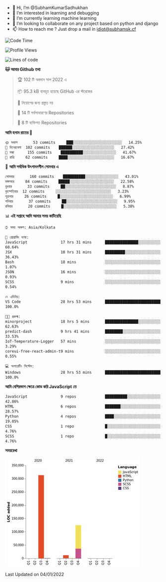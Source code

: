 - 👋 Hi, I’m @SubhamKumarSadhukhan
- 👀 I’m interested in learning and debugging
- 🌱 I’m currently learning machine learning
- 💞️ I’m looking to collaborate on any project based on python and django
- 📫 How to reach me ?
      Just drop a mail in idiot@subhamsk.cf

<!---
SubhamKumarSadhukhan/SubhamKumarSadhukhan is a ✨ special ✨ repository because its `README.md` (this file) appears on your GitHub profile.
You can click the Preview link to take a look at your changes.
--->


<!--START_SECTION:waka-->
![Code Time](http://img.shields.io/badge/Code%20Time-28%20hrs%2053%20mins-blue)

![Profile Views](http://img.shields.io/badge/%E0%A6%AA%E0%A7%8D%E0%A6%B0%E0%A7%8B%E0%A6%AB%E0%A6%BE%E0%A6%87%E0%A6%B2%20%E0%A6%A6%E0%A6%B0%E0%A7%8D%E0%A6%B6%E0%A6%A8-69-blue)

![Lines of code](https://img.shields.io/badge/%E0%A6%B9%E0%A7%8D%E0%A6%AF%E0%A6%BE%E0%A6%B2%E0%A7%8B%20%E0%A6%93%E0%A6%AF%E0%A6%BC%E0%A6%BE%E0%A6%B0%E0%A7%8D%E0%A6%B2%E0%A7%8D%E0%A6%A1%20%E0%A6%A5%E0%A7%87%E0%A6%95%E0%A7%87%20%E0%A6%86%E0%A6%AE%E0%A6%BF%20%E0%A6%B2%E0%A6%BF%E0%A6%96%E0%A7%87%E0%A6%9B%E0%A6%BF-452%20Thousand%20%E0%A6%95%E0%A7%8B%E0%A6%A1%E0%A7%87%E0%A6%B0%20%E0%A6%B2%E0%A6%BE%E0%A6%87%E0%A6%A8-blue)

**🐱 আমার Github তথ্য** 

> 🏆 102 টি অবদান সাল 2022 এ
 > 
> 📦 95.3 kB ব্যবহৃত হয়েছে GitHub এর স্টরেজের 
 > 
> 🚫 নিয়োগের জন্য প্রস্তুত নয়
 > 
> 📜 14 টি সর্বসাধারণের Repositories 
 > 
> 🔑 8 টি ব্যক্তিগত Repositories  
 > 
**আমি হলাম রাতের 🦉** 

```text
🌞 সকাল       53 commits     ███░░░░░░░░░░░░░░░░░░░░░░   14.25% 
🌆 দিনেরবেলা  102 commits    ██████░░░░░░░░░░░░░░░░░░░   27.42% 
🌃 সন্ধা      155 commits    ██████████░░░░░░░░░░░░░░░   41.67% 
🌙 রাত্রি     62 commits     ████░░░░░░░░░░░░░░░░░░░░░   16.67%

```
📅 **আমি সর্বাধিক উৎপাদনশীল সোমবার এ** 

```text
সোমবার       160 commits    ██████████░░░░░░░░░░░░░░░   43.01% 
মঙ্গলবার     84 commits     █████░░░░░░░░░░░░░░░░░░░░   22.58% 
বুধবার       33 commits     ██░░░░░░░░░░░░░░░░░░░░░░░   8.87% 
বৃহস্পতিবার  12 commits     ░░░░░░░░░░░░░░░░░░░░░░░░░   3.23% 
শুক্রবার     26 commits     █░░░░░░░░░░░░░░░░░░░░░░░░   6.99% 
শনিবার       37 commits     ██░░░░░░░░░░░░░░░░░░░░░░░   9.95% 
রবিবার       20 commits     █░░░░░░░░░░░░░░░░░░░░░░░░   5.38%

```


📊 **এই সপ্তাহে আমি আমার সময় কাটিয়েছি** 

```text
⌚︎ সময় অঞ্চল: Asia/Kolkata

💬 প্রোগ্রামিং ভাষা: 
JavaScript               17 hrs 31 mins      ███████████████░░░░░░░░░░   60.64% 
JSX                      10 hrs 31 mins      █████████░░░░░░░░░░░░░░░░   36.43% 
Bash                     18 mins             ░░░░░░░░░░░░░░░░░░░░░░░░░   1.07% 
JSON                     16 mins             ░░░░░░░░░░░░░░░░░░░░░░░░░   0.93% 
SCSS                     9 mins              ░░░░░░░░░░░░░░░░░░░░░░░░░   0.54%

🔥 এডিটর: 
VS Code                  28 hrs 53 mins      █████████████████████████   100.0%

🐱‍💻 প্রকল্ম: 
minorproject             18 hrs 5 mins       ███████████████░░░░░░░░░░   62.63% 
predict-dash             9 hrs 41 mins       ████████░░░░░░░░░░░░░░░░░   33.53% 
IoT-Temperature-Logger   57 mins             ░░░░░░░░░░░░░░░░░░░░░░░░░   3.29% 
coreui-free-react-admin-t9 mins              ░░░░░░░░░░░░░░░░░░░░░░░░░   0.55%

💻 অপারেটিং সিস্টেম: 
Windows                  28 hrs 53 mins      █████████████████████████   100.0%

```

**আমি বেশিরভাগ ক্ষেত্রে কোড করি JavaScript তে** 

```text
JavaScript               9 repos             ██████████░░░░░░░░░░░░░░░   42.86% 
HTML                     6 repos             ███████░░░░░░░░░░░░░░░░░░   28.57% 
Python                   4 repos             ████░░░░░░░░░░░░░░░░░░░░░   19.05% 
CSS                      1 repo              █░░░░░░░░░░░░░░░░░░░░░░░░   4.76% 
SCSS                     1 repo              █░░░░░░░░░░░░░░░░░░░░░░░░   4.76%

```


**সময়রেখা**

![Chart not found](https://raw.githubusercontent.com/SubhamKumarSadhukhan/SubhamKumarSadhukhan/main/charts/bar_graph.png) 


 Last Updated on 04/01/2022
<!--END_SECTION:waka-->
